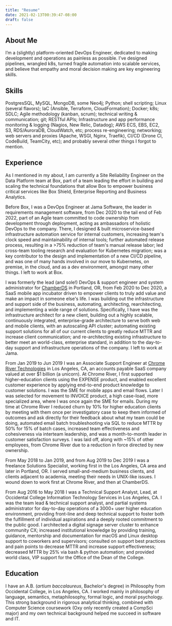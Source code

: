 ```yaml
---
title: "Resume"
date: 2021-02-13T00:39:47-08:00
draft: false
---
```

## About Me
I’m a (slightly) platform-oriented DevOps Engineer, dedicated to making development and operations as painless as possible. I’ve designed pipelines, wrangled k8s, turned fragile automation into scalable services, and believe that empathy and moral decision making are key engineering skills.

## Skills

PostgresSQL, MySQL, MongoDB, some Neo4j; Python; shell scripting; Linux (several flavors); IaC (Ansible, Terraform, CloudFormation); Docker; k8s; SDLC; Agile methodology (kanban, scrum); technical writing & communication; git; RESTful APIs; Infrastructure and app performance monitoring & logging (Nagios, New Relic, Datadog); AWS ECS, EBS, EC2, S3, RDS/AuroraDB, CloudWatch, etc; process re-engineering; networking; web servers and proxies (Apache, WSGI, Nginx, Traefik), CI/CD (Drone CI, CodeBuild, TeamCity, etc); and probably several other things I forgot to mention.

## Experience

As I mentioned in my about, I am currently a Site Reliability Engineer on the Data Platform team at Box, part of a team leading the effort in building and scaling the technical foundations that allow Box to empower business critical services like Box Shield, Enterprise Reporting and Business Analytics. 

Before Box, I was a DevOps Engineer at Jama Software, the leader in requirements management software, from Dec 2020 to the tail end of Feb 2022, part of an Agile team committed to code ownership from development through deployment, acting as ambassadors of holistic DevOps to the company. There, I designed & built microservice-based infrastructure automation service for internal customers, increasing team's clock speed and maintainability of internal tools; further automated release process, resulting in a >75% reduction of team's manual release labor; led cross-team tooling research and evaluation for Kubernetes migration; was a key contributor to the design and implementation of a new CI/CD pipeline, and was one of many hands involved in our move to Kubernetes, on premise, in the cloud, and as a dev environment, amongst many other things. I left to work at Box.
 
I was formerly the lead (and sole!) DevOps & support engineer and system administrator for [ChamberDS](http://www.chamberds.com) in Portland, OR, from Feb 2020 to Dec 2020, a SaaS mobile app incubator driven to empower clients to truly add value and make an impact in someone else's life. I was building out the infrastructure and support side of the business, automating, architecting, rearchitecting, and implementing a wide range of solutions. Specifically, I have was the infrastructure architect for a new client, building out a highly scalable, continuously integrated, enterprise-grade architecture to serve both web and mobile clients, with an autoscaling API cluster; automating existing support solutions for all of our current clients to greatly reduce MTTR and increase client communication; and re-architecting existing infrastructure to better meet an world-class, enterprise standard, in addition to the day-to-day support and infrastructure operations of the company. I left to work at Jama.

From Jan 2019 to Jun 2019 I was an Associate Support Engineer at [Chrome River Technologies](https://www.chromeriver.com) in Los Angeles, CA, an accounts payable SaaS company valued at over $1 billion (a unicorn). At Chrome River, I first supported higher-education clients using the EXPENSE product, and enabled excellent customer experience by applying end-to-end product knowledge to customer solutions. I was the SME for mobile apps and email flows. Later I was selected for movement to INVOICE product, a high case-load, more specialized area, where I was once again the SME for emails. During my time at Chrome River I reduced churn by 10% for higher education clients by meeting with them once per investigatory case to keep them informed of outcomes and ask directly for their feedback about what my team could be doing,  automated email batch troubleshooting via SQL to reduce MTTR by 50% for 15% of batch cases, increased team effectiveness and cohesiveness via interteam leadership, and was a month-to-month leader in customer satisfaction surveys. I was laid off, along with ~15% of other employees, from Chrome River due to a reduction in force directed by new ownership.

From May 2018 to Jan 2019, and from Aug 2019 to Dec 2019 I was a freelance Solutions Specialist, working first in the Los Angeles, CA area and later in Portland, OR. I served small-and-medium business clients, and clients adjacent to academia, meeting their needs in UNIX-like issues. I wound down to work first at Chrome River, and then at ChamberDS.

From Aug 2016 to May 2018 I was a Technical Support Analyst, Lead, at Occidental College Information Technology Services in Los Angeles, CA. I was the team lead & technical support analyst, and partial systems administrator for day-to-day operations of a 3000+ user higher education environment, providing front-line and deep technical support to foster both the fulfillment of individual aspirations and a deeply rooted commitment to the public good. I architected a digital signage server cluster to enhance community CX; increased institutional knowledge by providing training, guidance, mentorship and documentation for macOS and Linux desktop support to coworkers and supervisors; consulted on support best practices and pain points to decrease MTTR and increase support effectiveness; decreased MTTR by 25% via bash & python automation; and provided world class, VIP support for the Office of the Dean of the College.

## Education

I have an A.B. (_artium baccalaureus_, Bachelor's degree) in Philosophy from Occidental College, in Los Angeles, CA. I worked mainly in philosophy of language, semantics, metaphilosophy, formal logic, and moral psychology. This strong background in rigorous analytical thinking, combined with Computer Science coursework (Oxy only recently created a CompSci major) and my own technical background helped me succeed in software and IT.

